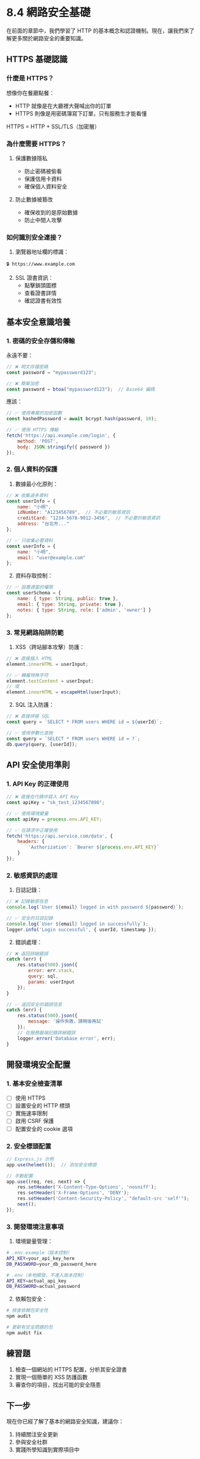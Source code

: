 # 8.4 網路安全基礎

在前面的章節中，我們學習了 HTTP 的基本概念和認證機制。現在，讓我們來了解更多關於網路安全的重要知識。

## HTTPS 基礎認識

### 什麼是 HTTPS？

想像你在餐廳點餐：
- HTTP 就像是在大廳裡大聲喊出你的訂單
- HTTPS 則像是用密碼簿寫下訂單，只有服務生才能看懂

HTTPS = HTTP + SSL/TLS（加密層）

### 為什麼需要 HTTPS？

1. 保護數據隱私
   - 防止密碼被偷看
   - 保護信用卡資料
   - 確保個人資料安全

2. 防止數據被篡改
   - 確保收到的是原始數據
   - 防止中間人攻擊

### 如何識別安全連接？

1. 瀏覽器地址欄的標識：
```
🔒 https://www.example.com
```

2. SSL 證書資訊：
   - 點擊鎖頭圖標
   - 查看證書詳情
   - 確認證書有效性

## 基本安全意識培養

### 1. 密碼的安全存儲和傳輸

永遠不要：
```javascript
// ❌ 明文存儲密碼
const password = "mypassword123";

// ❌ 簡單加密
const password = btoa("mypassword123");  // Base64 編碼
```

應該：
```javascript
// ✅ 使用專業的加密函數
const hashedPassword = await bcrypt.hash(password, 10);

// ✅ 使用 HTTPS 傳輸
fetch('https://api.example.com/login', {
    method: 'POST',
    body: JSON.stringify({ password })
});
```

### 2. 個人資料的保護

1. 數據最小化原則：
```javascript
// ❌ 收集過多資料
const userInfo = {
    name: "小明",
    idNumber: "A123456789",  // 不必要的敏感資訊
    creditCard: "1234-5678-9012-3456",  // 不必要的敏感資訊
    address: "台北市..."
};

// ✅ 只收集必要資料
const userInfo = {
    name: "小明",
    email: "user@example.com"
};
```

2. 資料存取控制：
```javascript
// ✅ 設置適當的權限
const userSchema = {
    name: { type: String, public: true },
    email: { type: String, private: true },
    notes: { type: String, role: ['admin', 'owner'] }
};
```

### 3. 常見網路陷阱防範

1. XSS（跨站腳本攻擊）防護：
```javascript
// ❌ 直接插入 HTML
element.innerHTML = userInput;

// ✅ 轉義特殊字符
element.textContent = userInput;
// 或
element.innerHTML = escapeHtml(userInput);
```

2. SQL 注入防護：
```javascript
// ❌ 直接拼接 SQL
const query = `SELECT * FROM users WHERE id = ${userId}`;

// ✅ 使用參數化查詢
const query = `SELECT * FROM users WHERE id = ?`;
db.query(query, [userId]);
```

## API 安全使用準則

### 1. API Key 的正確使用

```javascript
// ❌ 直接在代碼中寫入 API Key
const apiKey = "sk_test_1234567890";

// ✅ 使用環境變量
const apiKey = process.env.API_KEY;

// ✅ 在請求中正確使用
fetch('https://api.service.com/data', {
    headers: {
        'Authorization': `Bearer ${process.env.API_KEY}`
    }
});
```

### 2. 敏感資訊的處理

1. 日誌記錄：
```javascript
// ❌ 記錄敏感信息
console.log(`User ${email} logged in with password ${password}`);

// ✅ 安全的日誌記錄
console.log(`User ${email} logged in successfully`);
logger.info('Login successful', { userId, timestamp });
```

2. 錯誤處理：
```javascript
// ❌ 返回詳細錯誤
catch (err) {
    res.status(500).json({ 
        error: err.stack,
        query: sql,
        params: userInput 
    });
}

// ✅ 返回安全的錯誤信息
catch (err) {
    res.status(500).json({ 
        message: '操作失敗，請稍後再試'
    });
    // 在服務器端記錄詳細錯誤
    logger.error('Database error', err);
}
```

## 開發環境安全配置

### 1. 基本安全檢查清單

- [ ] 使用 HTTPS
- [ ] 設置安全的 HTTP 標頭
- [ ] 實施速率限制
- [ ] 啟用 CSRF 保護
- [ ] 配置安全的 cookie 選項

### 2. 安全標頭配置

```javascript
// Express.js 示例
app.use(helmet());  // 添加安全標頭

// 手動配置
app.use((req, res, next) => {
    res.setHeader('X-Content-Type-Options', 'nosniff');
    res.setHeader('X-Frame-Options', 'DENY');
    res.setHeader('Content-Security-Policy', "default-src 'self'");
    next();
});
```

### 3. 開發環境注意事項

1. 環境變量管理：
```bash
# .env.example（版本控制）
API_KEY=your_api_key_here
DB_PASSWORD=your_db_password_here

# .env（本地開發，不進入版本控制）
API_KEY=actual_api_key
DB_PASSWORD=actual_password
```

2. 依賴包安全：
```bash
# 檢查依賴包安全性
npm audit

# 更新有安全問題的包
npm audit fix
```

## 練習題
1. 檢查一個網站的 HTTPS 配置，分析其安全證書
2. 實現一個簡單的 XSS 防護函數
3. 審查你的項目，找出可能的安全隱患

## 下一步
現在你已經了解了基本的網路安全知識，建議你：
1. 持續關注安全更新
2. 參與安全社群
3. 實踐所學知識到實際項目中 